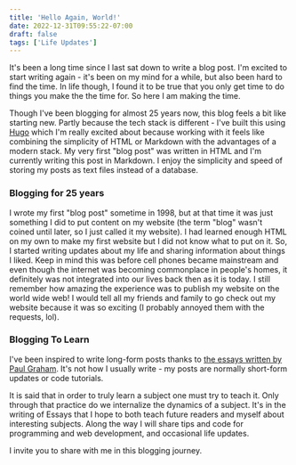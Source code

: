 ```yaml
---
title: 'Hello Again, World!'
date: 2022-12-31T09:55:22-07:00
draft: false
tags: ['Life Updates']
---
```


It's been a long time since I last sat down to write a blog post. I'm excited to start writing again - it's been on my mind for a while, but also been hard to find the time. In life though, I found it to be true that you only get time to do things you make the the time for. So here I am making the time.

Though I've been blogging for almost 25 years now, this blog feels a bit like starting new. Partly because the tech stack is different - I've built this using [Hugo](https://gohugo.io) which I'm really excited about because working with it feels like combining the simplicity of HTML or Markdown with the advantages of a modern stack. My very first "blog post" was written in HTML and I'm currently writing this post in Markdown. I enjoy the simplicity and speed of storing my posts as text files instead of a database.

### Blogging for 25 years

I wrote my first "blog post" sometime in 1998, but at that time it was just something I did to put content on my website (the term "blog" wasn't coined until later, so I just called it my website). I had learned enough HTML on my own to make my first website but I did not know what to put on it. So, I started writing updates about my life and sharing information about things I liked. Keep in mind this was before cell phones became mainstream and even though the internet was becoming commonplace in people's homes, it definitely was not integrated into our lives back then as it is today. I still remember how amazing the experience was to publish my website on the world wide web! I would tell all my friends and family to go check out my website because it was so exciting (I probably annoyed them with the requests, lol).

### Blogging To Learn

I've been inspired to write long-form posts thanks to [the essays written by Paul Graham](http://www.paulgraham.com/articles.html). It's not how I usually write - my posts are normally short-form updates or code tutorials.

It is said that in order to truly learn a subject one must try to teach it. Only through that practice do we internalize the dynamics of a subject. It's in the writing of Essays that I hope to both teach future readers and myself about interesting subjects. Along the way I will share tips and code for programming and web development, and occasional life updates.

I invite you to share with me in this blogging journey.
